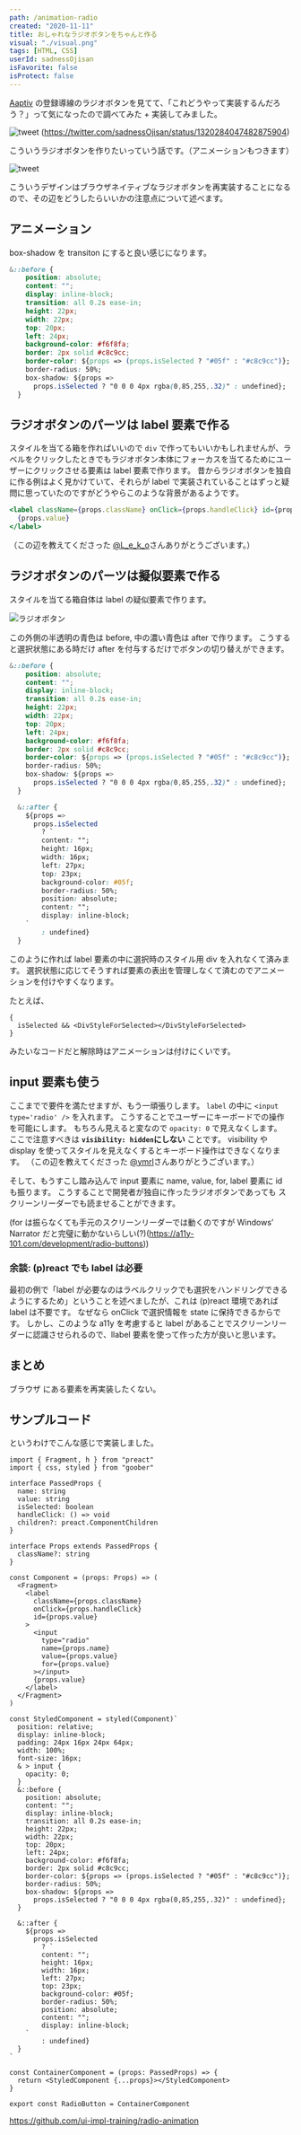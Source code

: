 ```yaml
---
path: /animation-radio
created: "2020-11-11"
title: おしゃれなラジオボタンをちゃんと作る
visual: "./visual.png"
tags: [HTML, CSS]
userId: sadnessOjisan
isFavorite: false
isProtect: false
---
```


[Aaptiv](https://aaptiv.com/fitness-evaluation) の登録導線のラジオボタンを見てて、「これどうやって実装するんだろう？」って気になったので調べてみた + 実装してみました。

![tweet](./tweet.png)
(https://twitter.com/sadnessOjisan/status/1320284047482875904)

こういうラジオボタンを作りたいっていう話です。（アニメーションもつきます）

![tweet](./aaptiv.png)

こういうデザインはブラウザネイティブなラジオボタンを再実装することになるので、その辺をどうしたらいいかの注意点について述べます。

## アニメーション

box-shadow を transiton にすると良い感じになります。

```css
&::before {
    position: absolute;
    content: "";
    display: inline-block;
    transition: all 0.2s ease-in;
    height: 22px;
    width: 22px;
    top: 20px;
    left: 24px;
    background-color: #f6f8fa;
    border: 2px solid #c8c9cc;
    border-color: ${props => (props.isSelected ? "#05f" : "#c8c9cc")};
    border-radius: 50%;
    box-shadow: ${props =>
      props.isSelected ? "0 0 0 4px rgba(0,85,255,.32)" : undefined};
  }
```

## ラジオボタンのパーツは label 要素で作る

スタイルを当てる箱を作ればいいので `div` で作ってもいいかもしれませんが、ラベルをクリックしたときでもラジオボタン本体にフォーカスを当てるためにユーザーにクリックさせる要素は label 要素で作ります。
昔からラジオボタンを独自に作る例はよく見かけていて、それらが label で実装されていることはずっと疑問に思っていたのですがどうやらこのような背景があるようです。

```jsx
<label className={props.className} onClick={props.handleClick} id={props.value}>
  {props.value}
</label>
```

（この辺を教えてくださった [@L_e_k_o](https://twitter.com/L_e_k_o)さんありがとうございます。）

## ラジオボタンのパーツは擬似要素で作る

スタイルを当てる箱自体は label の疑似要素で作ります。

![ラジオボタン](./radio.png)

この外側の半透明の青色は before, 中の濃い青色は after で作ります。
こうすると選択状態にある時だけ after を付与するだけでボタンの切り替えができます。

```css
&::before {
    position: absolute;
    content: "";
    display: inline-block;
    transition: all 0.2s ease-in;
    height: 22px;
    width: 22px;
    top: 20px;
    left: 24px;
    background-color: #f6f8fa;
    border: 2px solid #c8c9cc;
    border-color: ${props => (props.isSelected ? "#05f" : "#c8c9cc")};
    border-radius: 50%;
    box-shadow: ${props =>
      props.isSelected ? "0 0 0 4px rgba(0,85,255,.32)" : undefined};
  }

  &::after {
    ${props =>
      props.isSelected
        ? `
        content: "";
        height: 16px;
        width: 16px;
        left: 27px;
        top: 23px;
        background-color: #05f;
        border-radius: 50%;
        position: absolute;
        content: "";
        display: inline-block;
    `
        : undefined}
  }
```

このように作れば label 要素の中に選択時のスタイル用 div を入れなくて済みます。
選択状態に応じてそうすれば要素の表出を管理しなくて済むのでアニメーションを付けやすくなります。

たとえば、

```tsx
{
  isSelected && <DivStyleForSelected></DivStyleForSelected>
}
```

みたいなコードだと解除時はアニメーションは付けにくいです。

## input 要素も使う

ここまでで要件を満たせますが、もう一頑張りします。
`label` の中に `<input type='radio' />` を入れます。
こうすることでユーザーにキーボードでの操作を可能にします。
もちろん見えると変なので `opacity: 0` で見えなくします。
ここで注意すべきは **`visibility: hidden`にしない** ことです。
visibility や display を使ってスタイルを見えなくするとキーボード操作はできなくなります。
（この辺を教えてくださった [@ymrl](https://twitter.com/ymrl)さんありがとうございます。）

そして、もうすこし踏み込んで input 要素に name, value, for, label 要素に id も振ります。
こうすることで開発者が独自に作ったラジオボタンであっても スクリーンリーダーでも読ませることができます。

(for は振らなくても手元のスクリーンリーダーでは動くのですが Windows’ Narrator だと完璧に動かないらしい(?)(https://a11y-101.com/development/radio-buttons))

### 余談: (p)react でも label は必要

最初の例で「label が必要なのはラベルクリックでも選択をハンドリングできるようにするため」ということを述べましたが、これは (p)react 環境であれば label は不要です。
なぜなら onClick で選択情報を state に保持できるからです。
しかし、このような a11y を考慮すると label があることでスクリーンリーダーに認識させられるので、llabel 要素を使って作った方が良いと思います。

## まとめ

ブラウザ にある要素を再実装したくない。

## サンプルコード

というわけでこんな感じで実装しました。

```tsx
import { Fragment, h } from "preact"
import { css, styled } from "goober"

interface PassedProps {
  name: string
  value: string
  isSelected: boolean
  handleClick: () => void
  children?: preact.ComponentChildren
}

interface Props extends PassedProps {
  className?: string
}

const Component = (props: Props) => (
  <Fragment>
    <label
      className={props.className}
      onClick={props.handleClick}
      id={props.value}
    >
      <input
        type="radio"
        name={props.name}
        value={props.value}
        for={props.value}
      ></input>
      {props.value}
    </label>
  </Fragment>
)

const StyledComponent = styled(Component)`
  position: relative;
  display: inline-block;
  padding: 24px 16px 24px 64px;
  width: 100%;
  font-size: 16px;
  & > input {
    opacity: 0;
  }
  &::before {
    position: absolute;
    content: "";
    display: inline-block;
    transition: all 0.2s ease-in;
    height: 22px;
    width: 22px;
    top: 20px;
    left: 24px;
    background-color: #f6f8fa;
    border: 2px solid #c8c9cc;
    border-color: ${props => (props.isSelected ? "#05f" : "#c8c9cc")};
    border-radius: 50%;
    box-shadow: ${props =>
      props.isSelected ? "0 0 0 4px rgba(0,85,255,.32)" : undefined};
  }

  &::after {
    ${props =>
      props.isSelected
        ? `
        content: "";
        height: 16px;
        width: 16px;
        left: 27px;
        top: 23px;
        background-color: #05f;
        border-radius: 50%;
        position: absolute;
        content: "";
        display: inline-block;
    `
        : undefined}
  }
`

const ContainerComponent = (props: PassedProps) => {
  return <StyledComponent {...props}></StyledComponent>
}

export const RadioButton = ContainerComponent
```

https://github.com/ui-impl-training/radio-animation
